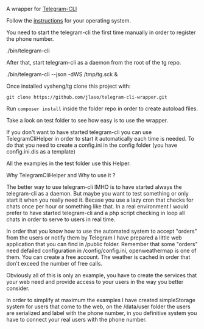 A wrapper for [Telegram-CLI](https://github.com/vysheng/tg)

Follow the [instructions](https://github.com/vysheng/tg/blob/master/README.md) for your operating system.

You need to start the telegram-cli the first time manually in order to register the phone number.

./bin/telegram-cli

After that, start telegram-cli as a daemon from the root of the tg repo.

./bin/telegram-cli --json -dWS /tmp/tg.sck &

Once installed vysheng/tg clone this project with:

```git clone https://github.com/jlaso/telegram-cli-wrapper.git```

Run ```composer install``` inside the folder repo in order to create autoload files.

Take a look on test folder to see how easy is to use the wrapper.

If you don't want to have started telegram-cli you can use TelegramCliHelper in order to start it automatically each time
is needed. To do that you need to create a config.ini in the config folder (you have config.ini.dis as a template)

All the examples in the test folder use this Helper.

Why TelegramCliHelper and Why to use it ?

The better way to use telegram-cli IMHO is to have started always the telegram-cli as a daemon. But maybe you want to
test something or only start it when you really need it. Becase you use a lazy cron that checks for chats once per hour or
something like that. In a real environment I would prefer to have started telegram-cli and a php script checking in loop
all chats in order to serve to users in real time.

In order that you know how to use the automated system to accept "orders" from the users or notify them by Telegram
I have prepared a little web application that you can find in /public folder.
Remember that some "orders" need defailed configuration in /config/config.ini,  openweathermap is one of them. You can
create a free account. The weather is cached in order that don't exceed the number of free calls.

Obviously all of this is only an example, you have to create the services that your web need and provide access to your
users in the way you better consider.

In order to simplify at maximum the examples I have created simpleStorage system for users that come to the web, on the
/data/user folder the users are serialized and label with the phone number, in you definitive system you have to connect
your real users with the phone number.